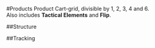 #Products
Product Cart-grid, divisible by 1, 2, 3, 4 and 6.<br />
Also includes <strong>Tactical Elements</strong> and <strong>Flip</strong>.


##Structure


##Tracking